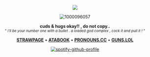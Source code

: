 <div align="center">
<img src="https://komarev.com/ghpvc/?username=dmutt7&color=5A8691&label=stalkers">
<br/>

![1000096057](https://github.com/user-attachments/assets/1e7863f8-55cf-47ca-8c75-356828952fe8)


__cuds & hugs okay!! , do not copy..__<br/><sub>" _i'll be your number one with a bullet . a loaded god complex , cock it and pull it !_ "<br/> 

[__STRAWPAGE__](https://dmutt76.straw.page) • [__ATABOOK__](https://dmutt7.atabook.org/) •  [__PRONOUNS.CC__](https://pronouns.cc/@dmutt7) •  [__GUNS.LOL__](https://guns.lol/dmutt7)


[![spotify-github-profile](https://spotify-github-profile.kittinanx.com/api/view?uid=hpvy7u3a5ewsaqd808vwnxcls&cover_image=true&theme=natemoo-re&show_offline=false&background_color=121212&interchange=false&bar_color=5f8f99&bar_color_cover=false)](https://github.com/kittinan/spotify-github-profile)
